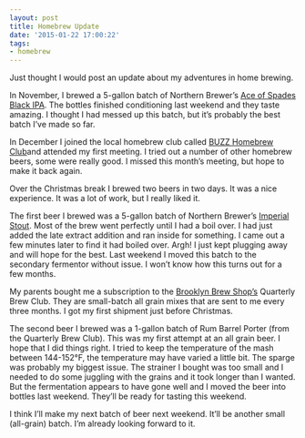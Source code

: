 ```yaml
---
layout: post
title: Homebrew Update
date: '2015-01-22 17:00:22'
tags:
- homebrew
---
```


Just thought I would post an update about my adventures in home brewing.

In November, I brewed a 5-gallon batch of Northern Brewer’s [Ace of Spades Black IPA](http://www.northernbrewer.com/ace-of-spades-black-ipa-recipe-kit). The bottles finished conditioning last weekend and they taste amazing. I thought I had messed up this batch, but it’s probably the best batch I’ve made so far.

In December I joined the local homebrew club called [BUZZ Homebrew Club](https://sites.google.com/site/buzzhomebrewclub/)and attended my first meeting. I tried out a number of other homebrew beers, some were really good. I missed this month’s meeting, but hope to make it back again.

Over the Christmas break I brewed two beers in two days. It was a nice experience. It was a lot of work, but I really liked it.

The first beer I brewed was a 5-gallon batch of Northern Brewer’s [Imperial Stout](http://www.northernbrewer.com/imperial-stout-extract-kit). Most of the brew went perfectly until I had a boil over. I had just added the late extract addition and ran inside for something. I came out a few minutes later to find it had boiled over. Argh! I just kept plugging away and will hope for the best. Last weekend I moved this batch to the secondary fermentor without issue. I won’t know how this turns out for a few months.

My parents bought me a subscription to the [Brooklyn Brew Shop’s](https://brooklynbrewshop.com/) Quarterly Brew Club. They are small-batch all grain mixes that are sent to me every three months. I got my first shipment just before Christmas.

The second beer I brewed was a 1-gallon batch of Rum Barrel Porter (from the Quarterly Brew Club). This was my first attempt at an all grain beer. I hope that I did things right. I tried to keep the temperature of the mash between 144-152°F, the temperature may have varied a little bit. The sparge was probably my biggest issue. The strainer I bought was too small and I needed to do some juggling with the grains and it took longer than I wanted. But the fermentation appears to have gone well and I moved the beer into bottles last weekend. They’ll be ready for tasting this weekend.

I think I’ll make my next batch of beer next weekend. It’ll be another small (all-grain) batch. I’m already looking forward to it.

